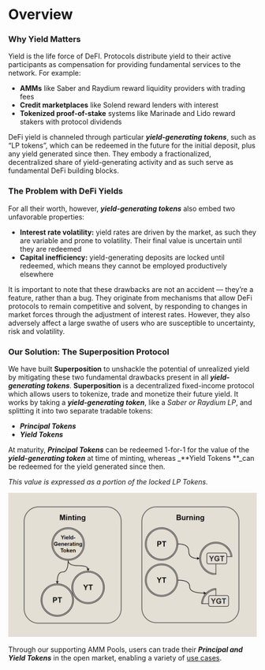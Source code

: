 # Overview

### Why Yield Matters

Yield is the life force of DeFI. Protocols distribute yield to their active participants as compensation for providing fundamental services to the network. For example:

* **AMMs** like Saber and Raydium reward liquidity providers with trading fees
* **Credit marketplaces** like Solend reward lenders with interest
* **Tokenized proof-of-stake** systems like Marinade and Lido reward stakers with protocol dividends

DeFi yield is channeled through particular _**yield-generating tokens**_, such as “LP tokens”, which can be redeemed in the future for the initial deposit, plus any yield generated since then. They embody a fractionalized, decentralized share of yield-generating activity and as such serve as fundamental DeFi building blocks.

### The Problem with DeFi Yields

For all their worth, however, _**yield-generating tokens**_ also embed two unfavorable properties:

* **Interest rate volatility:** yield rates are driven by the market, as such they are variable and prone to volatility. Their final value is uncertain until they are redeemed
* **Capital inefficiency:** yield-generating deposits are locked until redeemed, which means they cannot be employed productively elsewhere

It is important to note that these drawbacks are not an accident — they’re a feature, rather than a bug. They originate from mechanisms that allow DeFi protocols to remain competitive and solvent, by responding to changes in market forces through the adjustment of interest rates. However, they also adversely affect a large swathe of users who are susceptible to uncertainty, risk and volatility.

### Our Solution: The Superposition Protocol

We have built **Superposition** to unshackle the potential of unrealized yield by mitigating these two fundamental drawbacks present in all _**yield-generating tokens**_. **Superposition** is a decentralized fixed-income protocol which allows users to tokenize, trade and monetize their future yield. It works by taking a _**yield-generating token**_, like a _Saber or Raydium LP_, and splitting it into two separate tradable tokens:

* _**Principal Tokens**_
* _**Yield Tokens**_

At maturity, _**Principal Tokens**_ can be redeemed 1-for-1 for the value of the _**yield-generating token**_ at time of minting, whereas _**Yield Tokens **_can be redeemed for the yield generated since then.

_This value is expressed as a portion of the locked LP Tokens._

![](<.gitbook/assets/image (5).png>)

Through our supporting AMM Pools, users can trade their _**Principal and Yield Tokens**_ in the open market, enabling a variety of [use cases](use-cases.md).
